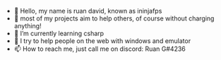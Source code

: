 - 👋 Hello, my name is ruan david, known as ininjafps
- 👀 most of my projects aim to help others, of course without charging anything!
- 🌱 I’m currently learning csharp
- 💞️ I try to help people on the web with windows and emulator
- 📫 How to reach me, just call me on discord: Ruan G#4236

<!---
ininjafpsX/ininjafpsX is a ✨ special ✨ repository because its `README.md` (this file) appears on your GitHub profile.
You can click the Preview link to take a look at your changes.
--->
